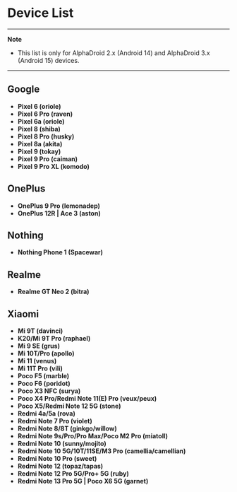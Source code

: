 # Device List

---
**Note**
- This list is only for AlphaDroid 2.x (Android 14) and AlphaDroid 3.x (Android 15) devices.

---

## Google
- **Pixel 6 (oriole)**
- **Pixel 6 Pro (raven)**
- **Pixel 6a (oriole)**
- **Pixel 8 (shiba)**
- **Pixel 8 Pro (husky)**
- **Pixel 8a (akita)**
- **Pixel 9 (tokay)**
- **Pixel 9 Pro (caiman)**
- **Pixel 9 Pro XL (komodo)**

## OnePlus
- **OnePlus 9 Pro (lemonadep)**
- **OnePlus 12R | Ace 3 (aston)**

## Nothing
- **Nothing Phone 1 (Spacewar)**

## Realme
- **Realme GT Neo 2 (bitra)**

## Xiaomi
- **Mi 9T (davinci)**
- **K20/Mi 9T Pro (raphael)**
- **Mi 9 SE (grus)**
- **Mi 10T/Pro (apollo)**
- **Mi 11 (venus)**
- **Mi 11T Pro (vili)**
- **Poco F5 (marble)** 
- **Poco F6 (poridot)** 
- **Poco X3 NFC (surya)** 
- **Poco X4 Pro/Redmi Note 11(E) Pro (veux/peux)** 
- **Poco X5/Redmi Note 12 5G (stone)** 
- **Redmi 4a/5a (rova)** 
- **Redmi Note 7 Pro (violet)**
- **Redmi Note 8/8T (ginkgo/willow)** 
- **Redmi Note 9s/Pro/Pro Max/Poco M2 Pro (miatoll)**
- **Redmi Note 10 (sunny/mojito)** 
- **Redmi Note 10 5G/10T/11SE/M3 Pro (camellia/camellian)**
- **Redmi Note 10 Pro (sweet)** 
- **Redmi Note 12 (topaz/tapas)**
- **Redmi Note 12 Pro 5G/Pro+ 5G (ruby)**
- **Redmi Note 13 Pro 5G | Poco X6 5G (garnet)**
